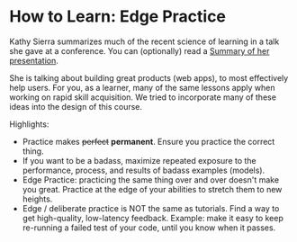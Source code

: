 
# How to Learn: Edge Practice

Kathy Sierra summarizes much of the recent science of learning in a talk she gave at a conference. You can (optionally) read a [Summary of her presentation](http://justingoeres.tumblr.com/post/32669772969/live-from-bos2012-building-a-minimum-badass-user).

She is talking about building great products (web apps), to most effectively help users. For you, as a learner, many of the same lessons apply when working on rapid skill acquisition. We tried to incorporate many of these ideas into the design of this course.

Highlights:
- Practice makes <s>perfect</s> **permanent**. Ensure you practice the correct thing.
- If you want to be a badass, maximize repeated exposure to the performance, process, and results of badass examples (models).
- Edge Practice: practicing the same thing over and over doesn't make you great. Practice at the edge of your abilities to stretch them to new heights.
- Edge / deliberate practice is NOT the same as tutorials. Find a way to get high-quality, low-latency feedback. Example: make it easy to keep re-running a failed test of your code, until you know when it passes.

